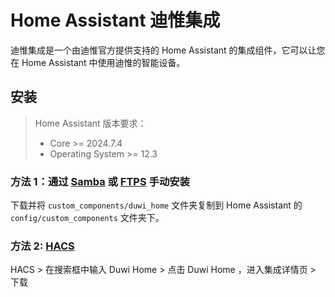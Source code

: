 # Home Assistant 迪惟集成

迪惟集成是一个由迪惟官方提供支持的 Home Assistant 的集成组件，它可以让您在 Home Assistant 中使用迪惟的智能设备。

## 安装

> Home Assistant 版本要求：
>
> - Core >= 2024.7.4
> - Operating System >= 12.3

### 方法 1：通过 [Samba](https://github.com/home-assistant/addons/tree/master/samba) 或 [FTPS](https://github.com/hassio-addons/addon-ftp) 手动安装

下载并将 `custom_components/duwi_home` 文件夹复制到 Home Assistant 的 `config/custom_components` 文件夹下。


 ### 方法 2: [HACS](https://hacs.xyz/)

HACS > 在搜索框中输入 Duwi Home > 点击 Duwi Home ，进入集成详情页 > 下载


